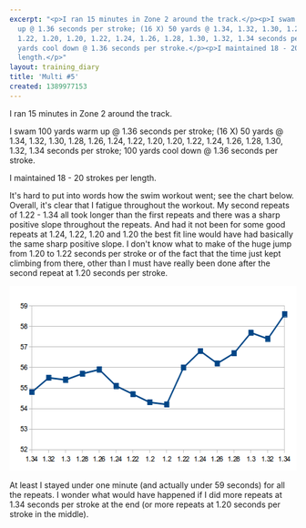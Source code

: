 ```yaml
---
excerpt: "<p>I ran 15 minutes in Zone 2 around the track.</p><p>I swam 100 yards warm
  up @ 1.36 seconds per stroke; (16 X) 50 yards @ 1.34, 1.32, 1.30, 1.28, 1.26, 1.24,
  1.22, 1.20, 1.20, 1.22, 1.24, 1.26, 1.28, 1.30, 1.32, 1.34 seconds per stroke; 100
  yards cool down @ 1.36 seconds per stroke.</p><p>I maintained 18 - 20 strokes per
  length.</p>"
layout: training_diary
title: 'Multi #5'
created: 1389977153
---
```

<p>I ran 15 minutes in Zone 2 around the track.</p><p>I swam 100 yards warm up @ 1.36 seconds per stroke; (16 X) 50 yards @ 1.34, 1.32, 1.30, 1.28, 1.26, 1.24, 1.22, 1.20, 1.20, 1.22, 1.24, 1.26, 1.28, 1.30, 1.32, 1.34 seconds per stroke; 100 yards cool down @ 1.36 seconds per stroke.</p><p>I maintained 18 - 20 strokes per length.</p><p>It's hard to put into words how the swim workout went; see the chart below. Overall, it's clear that I fatigue throughout the workout. My second repeats of 1.22 - 1.34 all took longer than the first repeats and there was a sharp positive slope throughout the repeats. And had it not been for some good repeats at 1.24, 1.22, 1.20 and 1.20 the best fit line would have had basically the same sharp positive slope. I don't know what to make of the huge jump from 1.20 to 1.22 seconds per stroke or of the fact that the time just kept climbing from there, other than I must have really been done after the second repeat at 1.20 seconds per stroke.</p><p><img src="/sites/blog.marceisaacson.com/files/uploads/tempo-trainer-20141017.png" alt="Tempo Trainer Workout" width="562" height="325" /></p><p>At least I stayed under one minute (and actually under 59 seconds) for all the repeats. I wonder what would have happened if I did more repeats at 1.34 seconds per stroke at the end (or more repeats at 1.20 seconds per stroke in the middle).</p>
